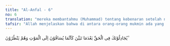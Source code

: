 ```yaml
---
title: "Al-Anfal - 6"
no: 6
translation: "mereka membantahmu (Muhammad) tentang kebenaran setelah nyata (bahwa mereka pasti menang), seakan-akan mereka dihalau kepada kematian, sedang mereka melihat (sebab kematian itu)."
tafsir: "Allah menjelaskan bahwa di antara orang-orang mukmin ada yang membantah keputusan yang telah ditetapkan, yaitu keputusan menyerang musuh yang datang dari Mekah di bawah pimpinan Abu Jahal, padahal keputusan itu adalah kebenaran yang sudah nyata dan mereka telah dijanjikan kemenangan oleh Allah di mana saja mereka berada. Akan tetapi mereka mengelak dari keputusan itu, karena lebih menyukai menghadapi rombongan musuh di bawah pimpinan Abu Sufyan. Mereka mengelak untuk bertempur dengan pasukan musuh yang datang dari Mekah dan digambarkan oleh Allah, seolah-olah mereka itu dihalau kepada kematian. Mereka memberikan alasan bahwa mereka belum mempersiapkan segala-galanya untuk berperang. Dalam hal ini mereka seolah-olah berusaha membelokkan pengertian bahwa janji kemenangan yang akan diberikan Allah kepada orang-orang Muslimin ialah kafilah Abu Sufyan. Itulah sebabnya maka Allah menggambarkan keadaan mereka seolah-olah mereka melihat sebab-sebab kematian itu. Apabila ditinjau dari segi strategi perang maka keputusan Nabi untuk menghadapi bala tentara Quraisy meskipun yang dilengkapi dengan perlengkapan perang yang cukup adalah tepat, karena seumpama serangan Rasul ditujukan kepada rombongan unta yang datang dari Syam, niscaya kaum Muslimin akan menjadi sasaran yang empuk bagi bala tentara Quraisy yang datang memberi perlindungan kepada Abu Sufyan, karena orang-orang Quraisy dapat memukul kaum Muslimin dari belakang. Hal ini karena bala tentara Quraisy sudah menduga sebelumnya bahwa orang-orang Islam sudah siap untuk menghadang rombongan unta Abu Sufyan."
---
```


يُجَادِلُوْنَكَ فِى الْحَقِّ بَعْدَمَا تَبَيَّنَ كَاَنَّمَا يُسَاقُوْنَ اِلَى الْمَوْتِ وَهُمْ يَنْظُرُوْنَ ۗ 
